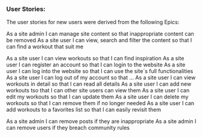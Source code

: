 ### User Stories:
The user stories for new users were derived from the following Epics:

As a site admin I can manage site content so that inappropriate content can be removed
As a site user I can view, search and filter the content so that I can find a workout that suit me


As a site user I can view workouts so that I can find inspiration
As a site user I can register an account so that I can login to the website 
As a site user I can log into the website so that I can use the site´s full functionalities
As a site user I can log out of my account so that ...
As a site user I can view workouts in detail so that I can read all details
As a site user I can add new workouts tso that I can other site users can view them
As a site user I can edit my workouts so that I can update them 
As a site user I can delete my workouts so that I can remove them if no longer needed
As a site user I can add workouts to a favorites list so that I can easily revisit them

As a site admin I can remove posts if they are inappropriate
As a site admin I can remove users if they breach community rules



